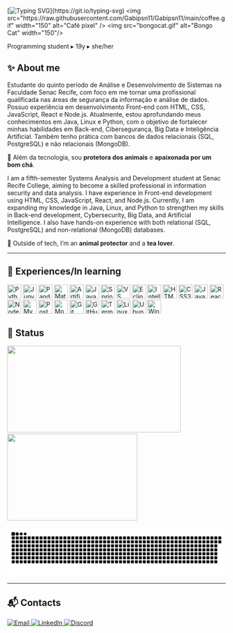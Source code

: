 [![Typing SVG](https://readme-typing-svg.demolab.com?font=Inter&weight=700&size=24&pause=1000&color=FFFFFF&lines=Hello+World!+I'm+Gabriela.)](https://git.io/typing-svg) <img src="https://raw.githubusercontent.com/Gabipsn11/Gabipsn11/main/coffee.gif" width="150" alt="Café pixel" />  <img src="bongocat.gif" alt="Bongo Cat" width="150"/>
 

Programming student ▸ 19y ▸ she/her

## ✨️ About me
Estudante do quinto período de Análise e Desenvolvimento de Sistemas na Faculdade Senac Recife, com foco em me tornar uma profissional qualificada nas áreas de segurança da informação e análise de dados. Possuo experiência em desenvolvimento Front-end com HTML, CSS, JavaScript, React e Node.js. Atualmente, estou aprofundando meus conhecimentos em Java, Linux e Python, com o objetivo de fortalecer minhas habilidades em Back-end, Cibersegurança, Big Data e Inteligência Artificial. Também tenho prática com bancos de dados relacionais (SQL, PostgreSQL) e não relacionais (MongoDB).

🌱 Além da tecnologia, sou **protetora dos animais** e **apaixonada por um bom chá**.

</p>

<p>
<p>
<p>
 
I am a fifth-semester Systems Analysis and Development student at Senac Recife College, aiming to become a skilled professional in information security and data analysis. I have experience in Front-end development using HTML, CSS, JavaScript, React, and Node.js. Currently, I am expanding my knowledge in Java, Linux, and Python to strengthen my skills in Back-end development, Cybersecurity, Big Data, and Artificial Intelligence. I also have hands-on experience with both relational (SQL, PostgreSQL) and non-relational (MongoDB) databases.

🌱 Outside of tech, I’m an **animal protector** and a **tea lover**.
</p>


---

## 🚀 Experiences/In learning 

<p align="left"> 
 <img title="Python" height="32" width="32" src="https://cdn.jsdelivr.net/gh/devicons/devicon/icons/python/python-original.svg"/> 
 <img title="Jupyter" height="32" width="32" src="https://cdn.jsdelivr.net/gh/devicons/devicon/icons/jupyter/jupyter-original.svg"/> 
 <img title="Pandas" height="32" width="32" src="https://cdn.jsdelivr.net/gh/devicons/devicon/icons/pandas/pandas-original.svg"/> 
 <img title="Matplotlib" height="32" width="32" src="https://cdn.jsdelivr.net/gh/devicons/devicon/icons/matplotlib/matplotlib-original.svg"/> 
 <img title="Artificial Intelligence" height="32" width="32" src="https://cdn.jsdelivr.net/gh/simple-icons/simple-icons/icons/openai.svg"/> 
 <img title="Java" height="32" width="32" src="https://cdn.jsdelivr.net/gh/devicons/devicon/icons/java/java-original.svg"/> 
 <img title="Spring Boot" height="32" width="32" src="https://cdn.jsdelivr.net/gh/devicons/devicon/icons/spring/spring-original.svg"/> 
 <img title="VS Code" height="32" width="32" src="https://cdn.jsdelivr.net/gh/devicons/devicon/icons/vscode/vscode-original.svg"/>
 <img title="Eclipse" height="32" width="32" src="https://cdn.jsdelivr.net/gh/devicons/devicon/icons/eclipse/eclipse-original.svg"/>
 <img title="IntelliJ IDEA" height="32" width="32" src="https://cdn.jsdelivr.net/gh/devicons/devicon/icons/intellij/intellij-original.svg"/>
 <img title="HTML5" height="32" width="32" src="https://cdn.jsdelivr.net/gh/devicons/devicon/icons/html5/html5-original.svg"/> 
 <img title="CSS3" height="32" width="32" src="https://cdn.jsdelivr.net/gh/devicons/devicon/icons/css3/css3-original.svg"/> 
 <img title="JavaScript" height="32" width="32" src="https://cdn.jsdelivr.net/gh/devicons/devicon/icons/javascript/javascript-original.svg"/> 
 <img title="React" height="32" width="32" src="https://cdn.jsdelivr.net/gh/devicons/devicon/icons/react/react-original.svg"/> 
 <img title="Node.js" height="32" width="32" src="https://cdn.jsdelivr.net/gh/devicons/devicon/icons/nodejs/nodejs-original.svg"/>
 <img title="MySQL" height="32" width="32" src="https://cdn.jsdelivr.net/gh/devicons/devicon/icons/mysql/mysql-original.svg"/> 
 <img title="PostgreSQL" height="32" width="32" src="https://cdn.jsdelivr.net/gh/devicons/devicon/icons/postgresql/postgresql-original.svg"/> 
 <img title="MongoDB" height="32" width="32" src="https://cdn.jsdelivr.net/gh/devicons/devicon/icons/mongodb/mongodb-original-wordmark.svg"/>
 <img title="Git" height="32" width="32" src="https://cdn.jsdelivr.net/gh/devicons/devicon/icons/git/git-original.svg"/> 
 <img title="GitHub" height="32" width="32" src="https://cdn.jsdelivr.net/gh/devicons/devicon/icons/github/github-original.svg"/> 
 <img title="Terminal" height="32" width="32" src="https://cdn.jsdelivr.net/gh/devicons/devicon/icons/bash/bash-original.svg"/>
 <img title="Linux" height="32" width="32" src="https://cdn.jsdelivr.net/gh/devicons/devicon/icons/linux/linux-original.svg"/> 
 <img title="Ubuntu" height="32" width="32" src="https://cdn.jsdelivr.net/gh/devicons/devicon/icons/ubuntu/ubuntu-plain.svg"/> 
 <img title="Windows" height="32" width="32" src="https://cdn.jsdelivr.net/gh/devicons/devicon/icons/windows8/windows8-original.svg"/>
</p>

<p> 
<p>
<p>
<p>
  
## 👾 Status

<p align="left">
 <img src="https://github-readme-stats.vercel.app/api?username=Gabipsn11&show_icons=true&theme=transparent&icon_color=c501e2&title_color=c501e2&text_color=CCCCCC" width="400" height="200">
 <img src="https://github-readme-stats.vercel.app/api/top-langs/?username=Gabipsn11&layout=compact&theme=transparent&title_color=c501e2&text_color=CCCCCC" width="300" height="200">
 
</p>

<img src="https://raw.githubusercontent.com/Gabipsn11/Gabipsn11/output/snake.svg" alt="Snake animation" />

---

## 📬 Contacts

<p align="left">
  <a href="mailto:gabrielapsn11@gmail.com" target="_blank">
    <img alt="Email" src="https://img.shields.io/badge/Email-c501e2?style=flat-square&logo=gmail&logoColor=white" />
  </a>
  <a href="https://linkedin.com/in/gabriela-pires-7787b6279" target="_blank">
    <img alt="LinkedIn" src="https://img.shields.io/badge/LinkedIn-c501e2?style=flat-square&logo=linkedin&logoColor=white" />
  </a>
  <a href="https://discord.com/users/_gabskiddo" target="_blank">
    <img alt="Discord" src="https://img.shields.io/badge/Discord-c501e2?style=flat-square&logo=discord&logoColor=white" />
  </a>
</p>

